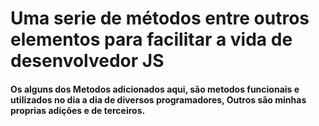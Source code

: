 # Uma serie de métodos entre outros elementos para facilitar a vida de desenvolvedor JS

#### Os alguns dos Metodos adicionados aqui, são metodos funcionais e utilizados no dia a dia de diversos programadores, Outros são minhas proprias adições e de terceiros.